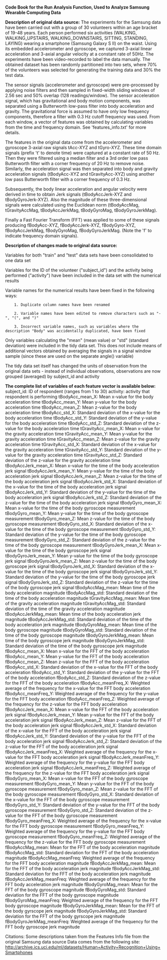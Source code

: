<b>Code Book for the Run Analysis Function, Used to Analyze Samsung Wearable Computing Data</b>

<b>Description of original data source:</b>
The experiments for the Samsung data have been carried out with a group of 30 volunteers within an age bracket of 19-48 years. Each person performed six activities (WALKING, WALKING_UPSTAIRS, WALKING_DOWNSTAIRS, SITTING, STANDING, LAYING) wearing a smartphone (Samsung Galaxy S II) on the waist. Using its embedded accelerometer and gyroscope, we captured 3-axial linear acceleration and 3-axial angular velocity at a constant rate of 50Hz. The experiments have been video-recorded to label the data manually. The obtained dataset has been randomly partitioned into two sets, where 70% of the volunteers was selected for generating the training data and 30% the test data. 

The sensor signals (accelerometer and gyroscope) were pre-processed by applying noise filters and then sampled in fixed-width sliding windows of 2.56 sec and 50% overlap (128 readings/window). The sensor acceleration signal, which has gravitational and body motion components, was separated using a Butterworth low-pass filter into body acceleration and gravity. The gravitational force is assumed to have only low frequency components, therefore a filter with 0.3 Hz cutoff frequency was used. From each window, a vector of features was obtained by calculating variables from the time and frequency domain. See 'features_info.txt' for more details. 

The features in the original data come from the accelerometer and gyroscope 3-axial raw signals tAcc-XYZ and tGyro-XYZ. These time domain signals (prefix 't' to denote time) were captured at a constant rate of 50 Hz. Then they were filtered using a median filter and a 3rd order low pass Butterworth filter with a corner frequency of 20 Hz to remove noise. Similarly, the acceleration signal was then separated into body and gravity acceleration signals (tBodyAcc-XYZ and tGravityAcc-XYZ) using another low pass Butterworth filter with a corner frequency of 0.3 Hz. 

Subsequently, the body linear acceleration and angular velocity were derived in time to obtain Jerk signals (tBodyAccJerk-XYZ and tBodyGyroJerk-XYZ). Also the magnitude of these three-dimensional signals were calculated using the Euclidean norm (tBodyAccMag, tGravityAccMag, tBodyAccJerkMag, tBodyGyroMag, tBodyGyroJerkMag). 

Finally a Fast Fourier Transform (FFT) was applied to some of these signals producing fBodyAcc-XYZ, fBodyAccJerk-XYZ, fBodyGyro-XYZ, fBodyAccJerkMag, fBodyGyroMag, fBodyGyroJerkMag. (Note the 'f' to indicate frequency domain signals). 


<b>Description of changes made to original data source:</b>

Variables for both "train" and "test" data sets have been consolidated to one data set

Variables for the ID of the volunteer ("subject_id") and the activity being performed ("activity") have been included in the data set with the numerical results

Variable names for the numerical results have been fixed in the following ways:

		1. Duplicate column names have been renamed

		2. Variable names have been edited to remove characters such as "-", "(", and ")"

		3. Incorrect variable names, such as variables where the description "Body" was accidentally duplicated, have been fixed

Only variables calculating the "mean" (mean value) or "std" (standard deviation) were included in the tidy data set. This does not include means of additional vectors obtained by averaging the signals in a signal window sample (since these are used on the separate angle() variable)

The tidy data set itself has changed the units of observation from the original data sets - instead of individual observations, observations are now grouped (averaged) by subject_id and activity


<b>The complete list of variables of each feature vector is available below:</b>
subject_id: ID of respondent (ranges from 1 to 30)
activity: activity that respondent is performing
tBodyAcc_mean_X: Mean x-value for the body acceleration time
tBodyAcc_mean_Y: Mean y-value for the body acceleration time
tBodyAcc_mean_Z: Mean z-value for the body acceleration time
tBodyAcc_std_X: Standard deviation of the x-value for the body acceleration time
tBodyAcc_std_Y: Standard deviation of the y-value for the body acceleration time
tBodyAcc_std_Z: Standard deviation of the z-value for the body acceleration time
tGravityAcc_mean_X: Mean x-value for the gravity acceleration time
tGravityAcc_mean_Y: Mean y-value for the gravity acceleration time
tGravityAcc_mean_Z: Mean z-value for the gravity acceleration time
tGravityAcc_std_X: Standard deviation of the x-value for the gravity acceleration time
tGravityAcc_std_Y: Standard deviation of the y-value for the gravity acceleration time
tGravityAcc_std_Z: Standard deviation of the z-value for the gravity acceleration time
tBodyAccJerk_mean_X: Mean x-value for the time of the body acceleration jerk signal
tBodyAccJerk_mean_Y: Mean y-value for the time of the body acceleration jerk signal
tBodyAccJerk_mean_Z: Mean z-value for the time of the body acceleration jerk signal
tBodyAccJerk_std_X: Standard deviation of the x-value for the time of the body acceleration jerk signal
tBodyAccJerk_std_Y: Standard deviation of the y-value for the time of the body acceleration jerk signal
tBodyAccJerk_std_Z: Standard deviation of the z-value for the time of the body acceleration jerk signal
tBodyGyro_mean_X: Mean x-value for the time of the body gyroscope measurement
tBodyGyro_mean_Y: Mean y-value for the time of the body gyroscope measurement
tBodyGyro_mean_Z: Mean z-value for the time of the body gyroscope measurement
tBodyGyro_std_X: Standard deviation of the x-value for the time of the body gyroscope measurement
tBodyGyro_std_Y: Standard deviation of the y-value for the time of the body gyroscope measurement
tBodyGyro_std_Z: Standard deviation of the z-value for the time of the body gyroscope measurement
tBodyGyroJerk_mean_X: Mean x-value for the time of the body gyroscope jerk signal
tBodyGyroJerk_mean_Y: Mean y-value for the time of the body gyroscope jerk signal
tBodyGyroJerk_mean_Z: Mean z-value for the time of the body gyroscope jerk signal
tBodyGyroJerk_std_X: Standard deviation of the x-value for the time of the body gyroscope jerk signal
tBodyGyroJerk_std_Y: Standard deviation of the y-value for the time of the body gyroscope jerk signal
tBodyGyroJerk_std_Z: Standard deviation of the z-value for the time of the body gyroscope jerk signal
tBodyAccMag_mean: Mean time of the body acceleration magnitude
tBodyAccMag_std: Standard deviation of the time of the body acceleration magnitude
tGravityAccMag_mean: Mean time of the gravity acceleration magnitude
tGravityAccMag_std: Standard deviation of the time of the gravity acceleration magnitude
tBodyAccJerkMag_mean: Mean time of the body acceleration jerk magnitude
tBodyAccJerkMag_std: Standard deviation of the time of the body acceleration jerk magnitude
tBodyGyroMag_mean: Mean time of the body gyroscope magnitude
tBodyGyroMag_std: Standard deviation of the time of the body gyroscope magnitude
tBodyGyroJerkMag_mean: Mean time of the body gyroscope jerk magnitude
tBodyGyroJerkMag_std: Standard deviation of the time of the body gyroscope jerk magnitude
fBodyAcc_mean_X: Mean x-value for the FFT of the body acceleration
fBodyAcc_mean_Y: Mean y-value for the FFT of the body acceleration
fBodyAcc_mean_Z: Mean z-value for the FFT of the body acceleration
fBodyAcc_std_X: Standard deviation of the x-value for the FFT of the body acceleration
fBodyAcc_std_Y: Standard deviation of the y-value for the FFT of the body acceleration
fBodyAcc_std_Z: Standard deviation of the z-value for the FFT of the body acceleration
fBodyAcc_meanFreq_X: Weighted average of the frequency for the x-value for the FFT body acceleration 
fBodyAcc_meanFreq_Y: Weighted average of the frequency for the y-value for the FFT body acceleration 
fBodyAcc_meanFreq_Z: Weighted average of the frequency for the z-value for the FFT body acceleration 
fBodyAccJerk_mean_X: Mean x-value for the FFT of the body acceleration jerk signal
fBodyAccJerk_mean_Y: Mean y-value for the FFT of the body acceleration jerk signal
fBodyAccJerk_mean_Z: Mean z-value for the FFT of the body acceleration jerk signal
fBodyAccJerk_std_X: Standard deviation of the x-value for the FFT of the body acceleration jerk signal
fBodyAccJerk_std_Y: Standard deviation of the y-value for the FFT of the body acceleration jerk signal
fBodyAccJerk_std_Z: Standard deviation of the z-value for the FFT of the body acceleration jerk signal
fBodyAccJerk_meanFreq_X: Weighted average of the frequency for the x-value for the FFT body acceleration jerk signal
fBodyAccJerk_meanFreq_Y: Weighted average of the frequency for the y-value for the FFT body acceleration jerk signal
fBodyAccJerk_meanFreq_Z: Weighted average of the frequency for the z-value for the FFT body acceleration jerk signal
fBodyGyro_mean_X: Mean x-value for the FFT of the body gyroscope measurement
fBodyGyro_mean_Y: Mean y-value for the FFT of the body gyroscope measurement
fBodyGyro_mean_Z: Mean z-value for the FFT of the body gyroscope measurement
fBodyGyro_std_X: Standard deviation of the x-value for the FFT of the body gyroscope measurement
fBodyGyro_std_Y: Standard deviation of the y-value for the FFT of the body gyroscope measurement
fBodyGyro_std_Z: Standard deviation of the z-value for the FFT of the body gyroscope measurement
fBodyGyro_meanFreq_X: Weighted average of the frequency for the x-value for the FFT body gyroscope measurement
fBodyGyro_meanFreq_Y: Weighted average of the frequency for the y-value for the FFT body gyroscope measurement
fBodyGyro_meanFreq_Z: Weighted average of the frequency for the z-value for the FFT body gyroscope measurement
fBodyAccMag_mean: Mean for the FFT of the body acceleration magnitude 
fBodyAccMag_std: Standard deviation for the FFT of the body acceleration magnitude 
fBodyAccMag_meanFreq: Weighted average of the frequency for the FFT body acceleration magnitude
fBodyAccJerkMag_mean: Mean for the FFT of the body acceleration jerk magnitude 
fBodyAccJerkMag_std: Standard deviation for the FFT of the body acceleration jerk magnitude 
fBodyAccJerkMag_meanFreq: Weighted average of the frequency for the FFT body acceleration jerk magnitude
fBodyGyroMag_mean: Mean for the FFT of the body gyroscope magnitude
fBodyGyroMag_std: Standard deviation for the FFT of the body gyroscope magnitude
fBodyGyroMag_meanFreq: Weighted average of the frequency for the FFT body gyroscope magnitude
fBodyGyroJerkMag_mean: Mean for the FFT of the body gyrscope jerk magnitude
fBodyGyroJerkMag_std: Standard deviation for the FFT of the body gyrscope jerk magnitude
fBodyGyroJerkMag_meanFreq: Weighted average of the frequency for the FFT body gyroscope jerk magnitude




Citations: Some descriptions taken from the Features Info file from the original Samsung data source
Data comes from the following site: http://archive.ics.uci.edu/ml/datasets/Human+Activity+Recognition+Using+Smartphones 